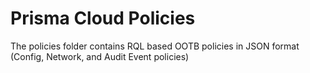 # Prisma Cloud Policies
The policies folder contains RQL based OOTB policies in JSON format (Config, Network, and Audit Event policies)
